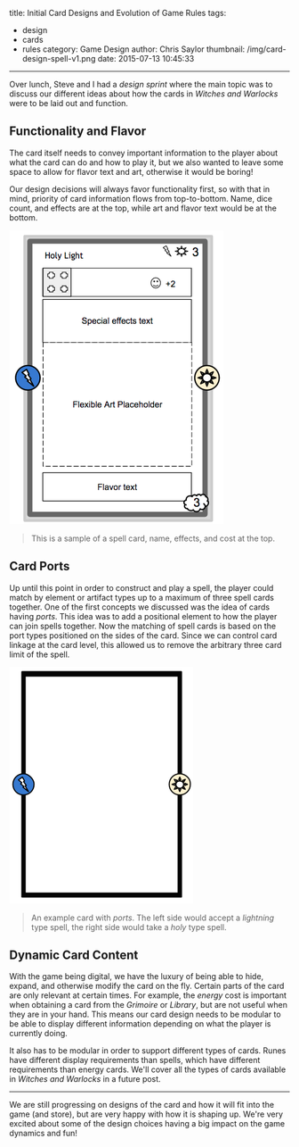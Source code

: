 title: Initial Card Designs and Evolution of Game Rules
tags:
  - design
  - cards
  - rules
category: Game Design
author: Chris Saylor
thumbnail: /img/card-design-spell-v1.png
date: 2015-07-13 10:45:33
---


Over lunch, Steve and I had a _design sprint_ where the main topic was to discuss our different ideas about how the cards in _Witches and Warlocks_ were to be laid out and function.

## Functionality and Flavor

The card itself needs to convey important information to the player about what the card can do and how to play it, but we also wanted to leave some space to allow for flavor text and art, otherwise it would be boring!

Our design decisions will always favor functionality first, so with that in mind, priority of card information flows from top-to-bottom. Name, dice count, and effects are at the top, while art and flavor text would be at the bottom.

![](/img/card-design-spell-v1.png)

> This is a sample of a spell card, name, effects, and cost at the top.

## Card Ports

Up until this point in order to construct and play a spell, the player could match by element or artifact types up to a maximum of three spell cards together. One of the first concepts we discussed was the idea of cards having _ports_. This idea was to add a positional element to how the player can join spells together. Now the matching of spell cards is based on the port types positioned on the sides of the card. Since we can control card linkage at the card level, this allowed us to remove the arbitrary three card limit of the spell.

![](/img/card-ports.png)

> An example card with _ports_. The left side would accept a _lightning_ type spell, the right side would take a _holy_ type spell.

## Dynamic Card Content

With the game being digital, we have the luxury of being able to hide, expand, and otherwise modify the card on the fly. Certain parts of the card are only relevant at certain times. For example, the _energy_ cost is important when obtaining a card from the _Grimoire_ or _Library_, but are not useful when they are in your hand. This means our card design needs to be modular to be able to display different information depending on what the player is currently doing.

It also has to be modular in order to support different types of cards. Runes have different display requirements than spells, which have different requirements than energy cards. We'll cover all the types of cards available in _Witches and Warlocks_ in a future post.

---

We are still progressing on designs of the card and how it will fit into the game (and store), but are very happy with how it is shaping up. We're very excited about some of the design choices having a big impact on the game dynamics and fun!
